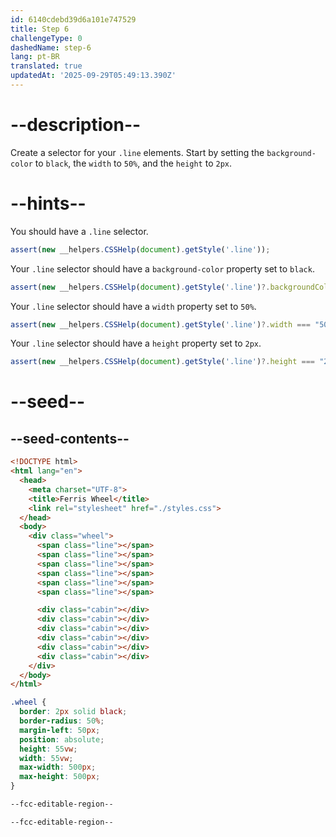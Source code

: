 ```yaml
---
id: 6140cdebd39d6a101e747529
title: Step 6
challengeType: 0
dashedName: step-6
lang: pt-BR
translated: true
updatedAt: '2025-09-29T05:49:13.390Z'
---
```


# --description--

Create a selector for your `.line` elements. Start by setting the `background-color` to `black`, the `width` to `50%`, and the `height` to `2px`.

# --hints--

You should have a `.line` selector.

```js
assert(new __helpers.CSSHelp(document).getStyle('.line'));
```

Your `.line` selector should have a `background-color` property set to `black`.

```js
assert(new __helpers.CSSHelp(document).getStyle('.line')?.backgroundColor === "black");
```

Your `.line` selector should have a `width` property set to `50%`.

```js
assert(new __helpers.CSSHelp(document).getStyle('.line')?.width === "50%");
```

Your `.line` selector should have a `height` property set to `2px`.

```js
assert(new __helpers.CSSHelp(document).getStyle('.line')?.height === "2px");
```

# --seed--

## --seed-contents--

```html
<!DOCTYPE html>
<html lang="en">
  <head>
    <meta charset="UTF-8">
    <title>Ferris Wheel</title>
    <link rel="stylesheet" href="./styles.css">
  </head>
  <body>
    <div class="wheel">
      <span class="line"></span>
      <span class="line"></span>
      <span class="line"></span>
      <span class="line"></span>
      <span class="line"></span>
      <span class="line"></span>

      <div class="cabin"></div>
      <div class="cabin"></div>
      <div class="cabin"></div>
      <div class="cabin"></div>
      <div class="cabin"></div>
      <div class="cabin"></div>
    </div>
  </body>
</html>
```

```css
.wheel {
  border: 2px solid black;
  border-radius: 50%;
  margin-left: 50px;
  position: absolute;
  height: 55vw;
  width: 55vw;
  max-width: 500px;
  max-height: 500px;
}

--fcc-editable-region--

--fcc-editable-region--
```
